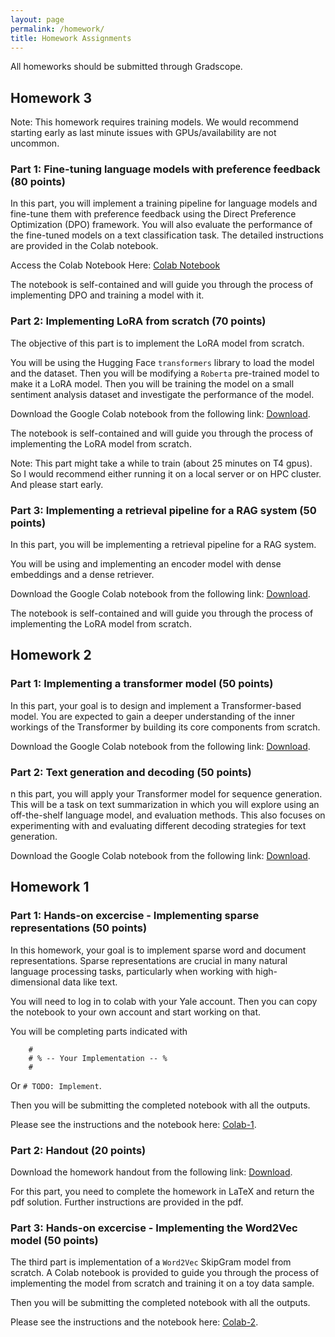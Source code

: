 ```yaml
---
layout: page
permalink: /homework/
title: Homework Assignments
---
```


All homeworks should be submitted through Gradscope.


## Homework 3

Note: This homework requires training models. 
We would recommend starting early as last minute issues with GPUs/availability are not uncommon.

### Part 1: Fine-tuning language models with preference feedback (80 points)

In this part, you will implement a training pipeline for language models and fine-tune them with preference feedback using the Direct Preference Optimization (DPO) framework. You will also evaluate the performance of the fine-tuned models on a text classification task.
The detailed instructions are provided in the Colab notebook.

Access the Colab Notebook Here: [Colab Notebook](https://colab.research.google.com/drive/1qdOZmacmSIlOQWj1oRI4l41DPZspYrh-?usp=sharing)

The notebook is self-contained and will guide you through the process of implementing DPO and training a model with it.

### Part 2: Implementing LoRA from scratch (70 points)

The objective of this part is to implement the LoRA model from scratch.

You will be using the Hugging Face `transformers` library to load the model and the dataset.
Then you will be modifying a `Roberta` pre-trained model to make it a LoRA model.
Then you will be training the model on a small sentiment analysis dataset and investigate the performance of the model.

Download the Google Colab notebook from the following link: [Download](https://colab.research.google.com/drive/14KxwtxPe6_72-x8pOalTpUkpxtCrNv08?usp=sharing).

The notebook is self-contained and will guide you through the process of implementing the LoRA model from scratch.

Note: This part might take a while to train (about 25 minutes on T4 gpus).
So I would recommend either running it on a local server or on HPC cluster.
And please start early.

### Part 3: Implementing a retrieval pipeline for a RAG system (50 points)

In this part, you will be implementing a retrieval pipeline for a RAG system.

You will be using and implementing an encoder model with dense embeddings and a dense retriever.


Download the Google Colab notebook from the following link: [Download](https://colab.research.google.com/drive/1q_2IBrEXgh4j0rDwCgwsfj2wr4v88T3U?usp=sharing).

The notebook is self-contained and will guide you through the process of implementing the LoRA model from scratch.



## Homework 2

### Part 1: Implementing a transformer model (50 points)

In this part, your goal is to design and implement a Transformer-based model. You are expected to gain a deeper understanding of the inner workings of the Transformer by building its core components from scratch.

Download the Google Colab notebook from the following link: [Download](https://drive.google.com/file/d/1ZxsE5lvOdtodmNI_eS86i612ytxTRb6u/view?usp=sharing).


### Part 2: Text generation and decoding (50 points)

n this part, you will apply your Transformer model for sequence generation. This will be a task on text summarization in which you will explore using an off-the-shelf language model, and evaluation methods. This also focuses on experimenting with and evaluating different decoding strategies for text generation.

Download the Google Colab notebook from the following link: [Download](https://drive.google.com/file/d/1ZVRMaZv4nzoGE1LhIBGZH3Eel5UyCHFw/view?usp=sharing).

## Homework 1

### Part 1: Hands-on excercise - Implementing sparse representations (50 points)

In this homework, your goal is to implement sparse word and document representations. Sparse representations are crucial in many natural language processing tasks, particularly when working with high-dimensional data like text.

You will need to log in to colab with your Yale account.
Then you can copy the notebook to your own account and start working on that. 

You will be completing parts indicated with 
```
    #
    # % -- Your Implementation -- %
    #
```

Or `# TODO: Implement`. 

Then you will be submitting the completed notebook with all the outputs.

Please see the instructions and the notebook here: [Colab-1](https://colab.research.google.com/drive/1uIi5UvVCrAzsYJZ3CPzwF3coY3XM5lcu?usp=sharing).

### Part 2: Handout (20 points) 

Download the homework handout from the following link: [Download](https://yaleedu-my.sharepoint.com/:b:/g/personal/arman_cohan_yale_edu/EcwlF76Mgf5EvZf8jMUwR40BZG-9eBMtfuzdj4-jif81oA?e=bivaWM).

For this part, you need to complete the homework in LaTeX and return the pdf solution. Further instructions are provided in the pdf.

### Part 3: Hands-on excercise - Implementing the Word2Vec model (50 points)

The third part is implementation of a `Word2Vec` SkipGram model from scratch.
A Colab notebook is provided to guide you through the process of implementing the model from scratch and training it on a toy data sample.

Then you will be submitting the completed notebook with all the outputs.

Please see the instructions and the notebook here: [Colab-2](https://colab.research.google.com/drive/1f9RIb0nPQ1RMaibeiIFVqmA1M8bft2_N?authuser=2).